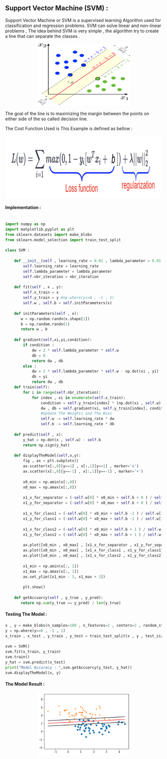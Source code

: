 ## Support Vector Machine (SVM) :

Support Vector Machine or SVM is a supervised learning Algorithm used for classification and regression problems. 
SVM can solve linear and non-linear problems , The idea behind SVM is very simple , the algorithm try to create a line that can separate the classes .

<div align="center" >
<img src="resources/svm.png" width="300" height="200">
</div>

The goal of the line is to maximizing the margin between the points on either side of the so called decision line.

The Cost Function Used is This Example is defined  as bellow :

<div align="center" >
<img src="resources/SVMCost.png" width="500" height="200">
</div>

#### Implementation :

```python 

import numpy as np
import matplotlib.pyplot as plt
from sklearn.datasets import make_blobs
from sklearn.model_selection import train_test_split

class SVM :
    
    def __init__(self , learning_rate = 0.01 , lambda_parameter = 0.01 , nbr_iteration = 1000):
        self.learning_rate = learning_rate
        self.lambda_parameter = lambda_parameter
        self.nbr_iteration = nbr_iteration
    
    def fit(self , x , y):
        self.x_train = x
        self.y_train = y #np.where(y<=0 , -1 , 1)
        self.w , self.b = self.initParameters(x)
   
    def initParameters(self , x):
       w = np.random.randn(x.shape[1])
       b = np.random.randn(1)
       return w , b
   
    def gradient(self,xi,yi,condition):
        if condition :
            dw = 2 * self.lambda_parameter * self.w
            db = 0
            return dw , db
        else :
            dw = 2 * self.lambda_parameter * self.w - np.dot(xi , yi)
            db = yi
            return dw , db
    def train(self):
        for i in range(self.nbr_iteration):
            for index , xi in enumerate(self.x_train):
                condition = self.y_train[index] * (np.dot(xi , self.w) - self.b ) >= 1
                dw , db = self.gradient(xi, self.y_train[index], condition)
                #Update The Weights and The Bias
                self.w -= self.learning_rate * dw
                self.b -= self.learning_rate * db
    
    def predict(self , x):
        y_hat = np.dot(x , self.w) - self.b
        return np.sign(y_hat)

    def displayTheModel(self,x,y):
        fig , ax = plt.subplots()
        ax.scatter(x[:,0][y==1] , x[:,1][y==1] , marker='o')
        ax.scatter(x[:,0][y==-1] , x[:,1][y==-1] , marker='+')
        
        x0_min = np.amin(x[:,0])
        x0_max = np.amax(x[:,0])
        
        x1_x_for_separator = (-self.w[0] * x0_min + self.b + 0 ) / self.w[1]
        x1_y_for_separator = (-self.w[0] * x0_max + self.b + 0 ) / self.w[1]

        x1_x_for_class1 = (-self.w[0] * x0_min + self.b -1 ) / self.w[1]
        x1_y_for_class1 = (-self.w[0] * x0_max + self.b -1 ) / self.w[1]

        x1_x_for_class2 = (-self.w[0] * x0_min + self.b + 1 ) / self.w[1]
        x1_y_for_class2 = (-self.w[0] * x0_max + self.b + 1 ) / self.w[1]
        
        ax.plot([x0_min , x0_max] , [x1_x_for_separator , x1_y_for_separator] , "red")
        ax.plot([x0_min , x0_max] , [x1_x_for_class1 , x1_y_for_class1] , "black")
        ax.plot([x0_min , x0_max] , [x1_x_for_class2 , x1_y_for_class2] , "black")
        
        x1_min = np.amin(x[:, 1])
        x1_max = np.amax(x[:, 1])
        ax.set_ylim([x1_min - 3, x1_max + 3])
        
        plt.show()
        
    def getAccuarcy(self , y_true , y_pred):
       return np.sum(y_true == y_pred) / len(y_true)

```

#### Testing The Model :

```python
x , y = make_blobs(n_samples=100 , n_features=2 , centers=2 , random_state=0)
y = np.where(y==0 , -1 , 1)
x_train , x_test , y_train , y_test = train_test_split(x , y , test_size=0.25)   
    
svm = SVM()
svm.fit(x_train, y_train)
svm.train()
y_hat = svm.predict(x_test)
print("Model Accuracy : ",svm.getAccuarcy(y_test, y_hat))
svm.displayTheModel(x, y)

```

#### The Model Result :

<div align="center" >
<img src="resources/SVMresult.png" width="300" height="200">
</div>